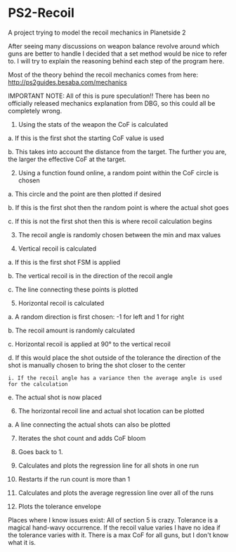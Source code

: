 # PS2-Recoil
A project trying to model the recoil mechanics in Planetside 2

After seeing many discussions on weapon balance revolve around which guns are better to handle I decided that a set method would be nice to refer to. I will try to explain the reasoning behind each step of the program here.

Most of the theory behind the recoil mechanics comes from here: http://ps2guides.besaba.com/mechanics

IMPORTANT NOTE: All of this is pure speculation!! There has been no officially released mechanics explanation from DBG, so this could all be completely wrong.

1. Using the stats of the weapon the CoF is calculated

  a. If this is the first shot the starting CoF value is used
  
  b. This takes into account the distance from the target. The further you are, the larger the effective CoF at the target.
  
2. Using a function found online, a random point within the CoF circle is chosen

  a. This circle and the point are then plotted if desired
  
  b. If this is the first shot then the random point is where the actual shot goes
  
  c. If this is not the first shot then this is where recoil calculation begins
  
3. The recoil angle is randomly chosen between the min and max values

4. Vertical recoil is calculated

  a. If this is the first shot FSM is applied
  
  b. The vertical recoil is in the direction of the recoil angle
  
  c. The line connecting these points is plotted
  
5. Horizontal recoil is calculated

  a. A random direction is first chosen: -1 for left and 1 for right
  
  b. The recoil amount is randomly calculated
  
  c. Horizontal recoil is applied at 90° to the vertical recoil
  
  d. If this would place the shot outside of the tolerance the direction of the shot is manually chosen to bring the shot closer to the center
  
    i. If the recoil angle has a variance then the average angle is used for the calculation
    
  e. The actual shot is now placed
  
6. The horizontal recoil line and actual shot location can be plotted

  a. A line connecting the actual shots can also be plotted
  
7. Iterates the shot count and adds CoF bloom

8. Goes back to 1.

8. Calculates and plots the regression line for all shots in one run

9. Restarts if the run count is more than 1

10. Calculates and plots the average regression line over all of the runs

11. Plots the tolerance envelope

Places where I know issues exist: 
All of section 5 is crazy. Tolerance is a magical hand-wavy occurrence. If the recoil value varies I have no idea if the tolerance varies with it.
There is a max CoF for all guns, but I don't know what it is.
